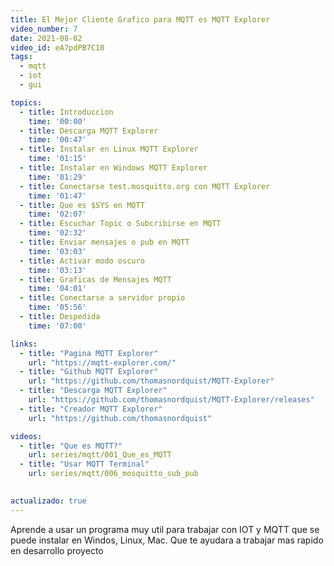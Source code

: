 ```yaml
---
title: El Mejor Cliente Grafico para MQTT es MQTT Explorer
video_number: 7
date: 2021-08-02
video_id: eA7pdPB7C10
tags:
  - mqtt
  - iot
  - gui

topics:
  - title: Introduccion
    time: '00:00'
  - title: Descarga MQTT Explorer
    time: '00:47'
  - title: Instalar en Linux MQTT Explorer
    time: '01:15'
  - title: Instalar en Windows MQTT Explorer
    time: '01:29'
  - title: Conectarse test.mosquitto.org con MQTT Explorer
    time: '01:47'
  - title: Que es $SYS en MQTT
    time: '02:07'
  - title: Escuchar Topic o Subcribirse en MQTT
    time: '02:32'
  - title: Enviar mensajes o pub en MQTT
    time: '03:03'
  - title: Activar modo oscuro
    time: '03:13'
  - title: Graficas de Mensajes MQTT
    time: '04:01'
  - title: Conectarse a servidor propio
    time: '05:56'
  - title: Despedida
    time: '07:00'

links:
  - title: "Pagina MQTT Explorer"
    url: "https://mqtt-explorer.com/"
  - title: "Github MQTT Explorer"
    url: "https://github.com/thomasnordquist/MQTT-Explorer"
  - title: "Descarga MQTT Explorer"
    url: "https://github.com/thomasnordquist/MQTT-Explorer/releases"
  - title: "Creador MQTT Explorer"
    url: "https://github.com/thomasnordquist"

videos:
  - title: "Que es MQTT?"
    url: series/mqtt/001_Que_es_MQTT
  - title: "Usar MQTT Terminal"
    url: series/mqtt/006_mosquitto_sub_pub
    

actualizado: true
---
```


Aprende a usar un programa muy util para trabajar con IOT y MQTT que se puede instalar en Windos, Linux, Mac. Que te ayudara a trabajar mas rapido en desarrollo proyecto
